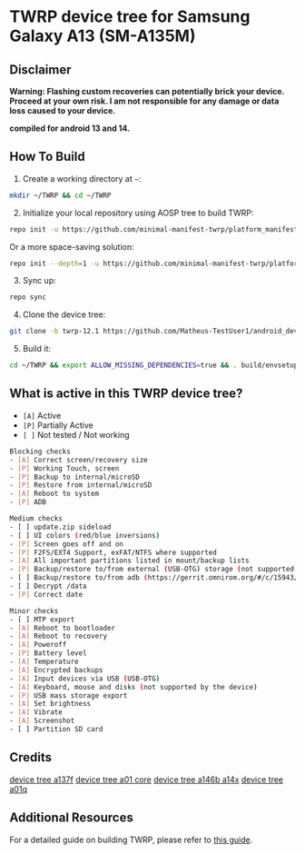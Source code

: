 
# TWRP device tree for Samsung Galaxy A13 (SM-A135M)

## Disclaimer
**Warning: Flashing custom recoveries can potentially brick your device. Proceed at your own risk. I am not responsible for any damage or data loss caused to your device.**

**compiled for android 13 and 14.**

## How To Build
1. Create a working directory at `~`:
```bash
mkdir ~/TWRP && cd ~/TWRP
```
2. Initialize your local repository using AOSP tree to build TWRP:
```bash
repo init -u https://github.com/minimal-manifest-twrp/platform_manifest_twrp_aosp.git -b twrp-12.1
```
Or a more space-saving solution:
```bash
repo init --depth=1 -u https://github.com/minimal-manifest-twrp/platform_manifest_twrp_aosp.git -b twrp-12.1
```
3. Sync up:
```bash
repo sync
```
4. Clone the device tree:
```bash
git clone -b twrp-12.1 https://github.com/Matheus-TestUser1/android_device_samsung_a13.git device/samsung/a13
```
5. Build it:
```bash
cd ~/TWRP && export ALLOW_MISSING_DEPENDENCIES=true && . build/envsetup.sh && lunch twrp_a13-eng && mka recoveryimage
```

## What is active in this TWRP device tree?
- `[A]` Active
- `[P]` Partially Active
- `[ ]` Not tested / Not working
```bash
Blocking checks
- [A] Correct screen/recovery size
- [P] Working Touch, screen
- [P] Backup to internal/microSD
- [P] Restore from internal/microSD
- [A] Reboot to system
- [P] ADB

Medium checks
- [ ] update.zip sideload
- [ ] UI colors (red/blue inversions)
- [P] Screen goes off and on
- [P] F2FS/EXT4 Support, exFAT/NTFS where supported
- [A] All important partitions listed in mount/backup lists
- [P] Backup/restore to/from external (USB-OTG) storage (not supported by the device)
- [ ] Backup/restore to/from adb (https://gerrit.omnirom.org/#/c/15943/)
- [ ] Decrypt /data
- [P] Correct date

Minor checks
- [ ] MTP export
- [A] Reboot to bootloader
- [A] Reboot to recovery
- [A] Poweroff
- [P] Battery level
- [A] Temperature
- [A] Encrypted backups
- [A] Input devices via USB (USB-OTG)
- [A] Keyboard, mouse and disks (not supported by the device)
- [P] USB mass storage export
- [A] Set brightness
- [A] Vibrate
- [A] Screenshot
- [ ] Partition SD card
```
## Credits 
[device tree a137f](https://github.com/badra639/twrp_samsung_a13ve) 
[device tree a01 core](https://github.com/almondnguyen/twrp_device_samsung_a01core/blob/twrp-11/BoardConfig.mk)
[device tree a146b a14x](https://github.com/physwizz/a146b-a14x-TWRP-11-dt)
[device tree a01q](https://github.com/ravindu644/twrp_galaxy_a01)
## Additional Resources
For a detailed guide on building TWRP, please refer to [this guide](https://xdaforums.com/t/guide-to-twrp-building.4515895/).
